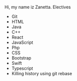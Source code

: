 Hi, my name iz Zanetta.
Electives
* Git
* HTML
* Java
* C++
* React
* JavaScript
* Php
* CSS
* Bootstrap
* Swift
* Typescript
* Killing history using git rebase
